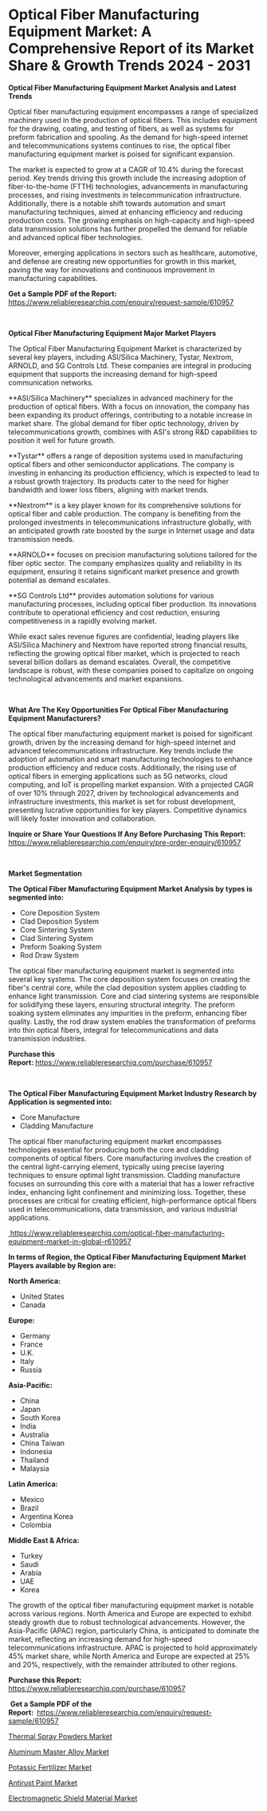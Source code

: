 <p><h1>Optical Fiber Manufacturing Equipment Market: A Comprehensive Report of its Market Share & Growth Trends 2024 - 2031</h1></p><p><strong>Optical Fiber Manufacturing Equipment Market Analysis and Latest Trends</strong></p>
<p><p>Optical fiber manufacturing equipment encompasses a range of specialized machinery used in the production of optical fibers. This includes equipment for the drawing, coating, and testing of fibers, as well as systems for preform fabrication and spooling. As the demand for high-speed internet and telecommunications systems continues to rise, the optical fiber manufacturing equipment market is poised for significant expansion. </p><p>The market is expected to grow at a CAGR of 10.4% during the forecast period. Key trends driving this growth include the increasing adoption of fiber-to-the-home (FTTH) technologies, advancements in manufacturing processes, and rising investments in telecommunication infrastructure. Additionally, there is a notable shift towards automation and smart manufacturing techniques, aimed at enhancing efficiency and reducing production costs. The growing emphasis on high-capacity and high-speed data transmission solutions has further propelled the demand for reliable and advanced optical fiber technologies. </p><p>Moreover, emerging applications in sectors such as healthcare, automotive, and defense are creating new opportunities for growth in this market, paving the way for innovations and continuous improvement in manufacturing capabilities.</p></p>
<p><strong>Get a Sample PDF of the Report:&nbsp;</strong> <a href="https://www.reliableresearchiq.com/enquiry/request-sample/610957?utm_campaign=104&utm_medium=2&utm_source=Github&utm_content=ia&utm_term=10122024&utm_id=optical-fiber-manufacturing-equipment">https://www.reliableresearchiq.com/enquiry/request-sample/610957</a></p>
<p>&nbsp;</p>
<p><strong>Optical Fiber Manufacturing Equipment Major Market Players</strong></p>
<p><p>The Optical Fiber Manufacturing Equipment Market is characterized by several key players, including ASI/Silica Machinery, Tystar, Nextrom, ARNOLD, and SG Controls Ltd. These companies are integral in producing equipment that supports the increasing demand for high-speed communication networks.</p><p>**ASI/Silica Machinery** specializes in advanced machinery for the production of optical fibers. With a focus on innovation, the company has been expanding its product offerings, contributing to a notable increase in market share. The global demand for fiber optic technology, driven by telecommunications growth, combines with ASI's strong R&D capabilities to position it well for future growth.</p><p>**Tystar** offers a range of deposition systems used in manufacturing optical fibers and other semiconductor applications. The company is investing in enhancing its production efficiency, which is expected to lead to a robust growth trajectory. Its products cater to the need for higher bandwidth and lower loss fibers, aligning with market trends.</p><p>**Nextrom** is a key player known for its comprehensive solutions for optical fiber and cable production. The company is benefiting from the prolonged investments in telecommunications infrastructure globally, with an anticipated growth rate boosted by the surge in Internet usage and data transmission needs.</p><p>**ARNOLD** focuses on precision manufacturing solutions tailored for the fiber optic sector. The company emphasizes quality and reliability in its equipment, ensuring it retains significant market presence and growth potential as demand escalates.</p><p>**SG Controls Ltd** provides automation solutions for various manufacturing processes, including optical fiber production. Its innovations contribute to operational efficiency and cost reduction, ensuring competitiveness in a rapidly evolving market.</p><p>While exact sales revenue figures are confidential, leading players like ASI/Silica Machinery and Nextrom have reported strong financial results, reflecting the growing optical fiber market, which is projected to reach several billion dollars as demand escalates. Overall, the competitive landscape is robust, with these companies poised to capitalize on ongoing technological advancements and market expansions.</p></p>
<p>&nbsp;</p>
<p><strong>What Are The Key Opportunities For Optical Fiber Manufacturing Equipment Manufacturers?</strong></p>
<p><p>The optical fiber manufacturing equipment market is poised for significant growth, driven by the increasing demand for high-speed internet and advanced telecommunications infrastructure. Key trends include the adoption of automation and smart manufacturing technologies to enhance production efficiency and reduce costs. Additionally, the rising use of optical fibers in emerging applications such as 5G networks, cloud computing, and IoT is propelling market expansion. With a projected CAGR of over 10% through 2027, driven by technological advancements and infrastructure investments, this market is set for robust development, presenting lucrative opportunities for key players. Competitive dynamics will likely foster innovation and collaboration.</p></p>
<p><strong>Inquire or Share Your Questions If Any Before Purchasing This Report:</strong> <a href="https://www.reliableresearchiq.com/enquiry/pre-order-enquiry/610957?utm_campaign=104&utm_medium=2&utm_source=Github&utm_content=ia&utm_term=10122024&utm_id=optical-fiber-manufacturing-equipment">https://www.reliableresearchiq.com/enquiry/pre-order-enquiry/610957</a></p>
<p>&nbsp;</p>
<p><strong>Market Segmentation</strong></p>
<p><strong>The Optical Fiber Manufacturing Equipment Market Analysis by types is segmented into:</strong></p>
<p><ul><li>Core Deposition System</li><li>Clad Deposition System</li><li>Core Sintering System</li><li>Clad Sintering System</li><li>Preform Soaking System</li><li>Rod Draw System</li></ul></p>
<p><p>The optical fiber manufacturing equipment market is segmented into several key systems. The core deposition system focuses on creating the fiber's central core, while the clad deposition system applies cladding to enhance light transmission. Core and clad sintering systems are responsible for solidifying these layers, ensuring structural integrity. The preform soaking system eliminates any impurities in the preform, enhancing fiber quality. Lastly, the rod draw system enables the transformation of preforms into thin optical fibers, integral for telecommunications and data transmission industries.</p></p>
<p><strong>Purchase this Report:&nbsp;</strong><a href="https://www.reliableresearchiq.com/purchase/610957?utm_campaign=104&utm_medium=2&utm_source=Github&utm_content=ia&utm_term=10122024&utm_id=optical-fiber-manufacturing-equipment">https://www.reliableresearchiq.com/purchase/610957</a></p>
<p>&nbsp;</p>
<p><strong>The Optical Fiber Manufacturing Equipment Market Industry Research by Application is segmented into:</strong></p>
<p><ul><li>Core Manufacture</li><li>Cladding Manufacture</li></ul></p>
<p><p>The optical fiber manufacturing equipment market encompasses technologies essential for producing both the core and cladding components of optical fibers. Core manufacturing involves the creation of the central light-carrying element, typically using precise layering techniques to ensure optimal light transmission. Cladding manufacture focuses on surrounding this core with a material that has a lower refractive index, enhancing light confinement and minimizing loss. Together, these processes are critical for creating efficient, high-performance optical fibers used in telecommunications, data transmission, and various industrial applications.</p></p>
<p><a href="https://www.reliableresearchiq.com/optical-fiber-manufacturing-equipment-market-in-global-r610957?utm_campaign=104&utm_medium=2&utm_source=Github&utm_content=ia&utm_term=10122024&utm_id=optical-fiber-manufacturing-equipment">&nbsp;https://www.reliableresearchiq.com/optical-fiber-manufacturing-equipment-market-in-global-r610957</a></p>
<p><strong>In terms of Region, the Optical Fiber Manufacturing Equipment Market Players available by Region are:</strong></p>
<p>
    <p> <strong> North America: </strong>
        <ul>
            <li>United States</li>
            <li>Canada</li>
        </ul>
        </p> 
    <p> <strong> Europe: </strong>
        <ul>
            <li>Germany</li>
            <li>France</li>
            <li>U.K.</li>
            <li>Italy</li>
            <li>Russia</li>
        </ul>
        </p> 
    <p> <strong> Asia-Pacific: </strong>
        <ul>
            <li>China</li>
            <li>Japan</li>
            <li>South Korea</li>
            <li>India</li>
            <li>Australia</li>
            <li>China Taiwan</li>
            <li>Indonesia</li>
            <li>Thailand</li>
            <li>Malaysia</li>
        </ul>
        </p> 
    <p> <strong> Latin America: </strong>
        <ul>
            <li>Mexico</li>
            <li>Brazil</li>
            <li>Argentina Korea</li>
            <li>Colombia</li>
        </ul>
        </p> 
    <p> <strong> Middle East & Africa: </strong>
        <ul>
            <li>Turkey</li>
            <li>Saudi</li>
            <li>Arabia</li>
            <li>UAE</li>
            <li>Korea</li>
        </ul>
    </p>
    </p>
<p><p>The growth of the optical fiber manufacturing equipment market is notable across various regions. North America and Europe are expected to exhibit steady growth due to robust technological advancements. However, the Asia-Pacific (APAC) region, particularly China, is anticipated to dominate the market, reflecting an increasing demand for high-speed telecommunications infrastructure. APAC is projected to hold approximately 45% market share, while North America and Europe are expected at 25% and 20%, respectively, with the remainder attributed to other regions.</p></p>
<p><strong>Purchase this Report: </strong><a href="https://www.reliableresearchiq.com/purchase/610957?utm_campaign=104&utm_medium=2&utm_source=Github&utm_content=ia&utm_term=10122024&utm_id=optical-fiber-manufacturing-equipment">https://www.reliableresearchiq.com/purchase/610957</a></p>
<p>&nbsp;<strong>Get a Sample PDF of the Report:&nbsp;&nbsp;</strong><a href="https://www.reliableresearchiq.com/enquiry/request-sample/610957?utm_campaign=104&utm_medium=2&utm_source=Github&utm_content=ia&utm_term=10122024&utm_id=optical-fiber-manufacturing-equipment">https://www.reliableresearchiq.com/enquiry/request-sample/610957</a></p>
<p><strong></strong></p>
<p><p><a href="https://www.linkedin.com/pulse/th-score-market-0ptye?utm_campaign=104&utm_medium=2&utm_source=Github&utm_content=ia&utm_term=10122024&utm_id=optical-fiber-manufacturing-equipment">Thermal Spray Powders Market</a></p><p><a href="https://www.linkedin.com/pulse/th-score-market-0ptye?utm_campaign=104&utm_medium=2&utm_source=Github&utm_content=ia&utm_term=10122024&utm_id=optical-fiber-manufacturing-equipment">Aluminum Master Alloy Market</a></p><p><a href="https://www.linkedin.com/pulse/th-score-market-0ptye?utm_campaign=104&utm_medium=2&utm_source=Github&utm_content=ia&utm_term=10122024&utm_id=optical-fiber-manufacturing-equipment">Potassic Fertilizer Market</a></p><p><a href="https://www.linkedin.com/pulse/th-score-market-0ptye?utm_campaign=104&utm_medium=2&utm_source=Github&utm_content=ia&utm_term=10122024&utm_id=optical-fiber-manufacturing-equipment">Antirust Paint Market</a></p><p><a href="https://www.linkedin.com/pulse/th-score-market-0ptye?utm_campaign=104&utm_medium=2&utm_source=Github&utm_content=ia&utm_term=10122024&utm_id=optical-fiber-manufacturing-equipment">Electromagnetic Shield Material Market</a></p></p>